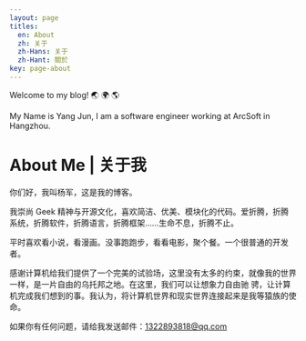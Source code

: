```yaml
---
layout: page
titles:
  en: About
  zh: 关于
  zh-Hans: 关于
  zh-Hant: 關於
key: page-about
---
```


Welcome to my blog! :earth_asia: :earth_africa: :earth_americas:

My Name is Yang Jun, I am a software engineer working at ArcSoft in Hangzhou.

# About Me | 关于我 #

你们好，我叫杨军，这是我的博客。

我崇尚 Geek 精神与开源文化，喜欢简洁、优美、模块化的代码。爱折腾，折腾系统，折腾软件，折腾语言，折腾框架……生命不息，折腾不止。

平时喜欢看小说，看漫画。没事跑跑步，看看电影，聚个餐。一个很普通的开发者。

感谢计算机给我们提供了一个完美的试验场，这里没有太多的约束，就像我的世界一样，是一片自由的乌托邦之地。在这里，我们可以让想象力自由驰
骋，让计算机完成我们想到的事。我认为，将计算机世界和现实世界连接起来是我等猿族的使命。

如果你有任何问题，请给我发送邮件：1322893818@qq.com